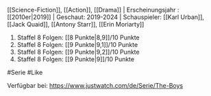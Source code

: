 
[[Science-Fiction]], [[Action]], [[Drama]] | Erscheinungsjahr : [[2010er|2019]] | Geschaut: 2019-2024 | Schauspieler: [[Karl Urban]], [[Jack Quaid]], [[Antony Starr]], [[Erin Moriarty]]

1. Staffel 8 Folgen: [[8 Punkte|8,9]]/10 Punkte
2. Staffel 8 Folgen: [[9 Punkte|9,1]]/10 Punkte
3. Staffel 8 Folgen: [[9 Punkte|9,2]]/10 Punkte
4. Staffel 8 Folgen: [[9 Punkte|9]]/10 Punkte


#Serie #Like 

Verfügbar bei: https://www.justwatch.com/de/Serie/The-Boys